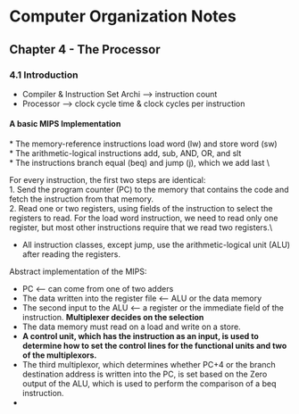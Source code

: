 # Computer Organization Notes
## Chapter 4 - The Processor 
### 4.1 Introduction 
* Compiler & Instruction Set Archi --> instruction count 
* Processor --> clock cycle time & clock cycles per instruction 
#### A basic MIPS Implementation
* The memory-reference instructions load word (lw) and store word (sw) \
* The arithmetic-logical instructions add, sub, AND, OR, and slt \
* The instructions branch equal (beq) and jump (j), which we add last \

For every instruction, the first two steps are identical: \
1. Send the program counter (PC) to the memory that contains the code and fetch the instruction from that memory. \
2. Read one or two registers, using fields of the instruction to select the registers to read. For the load word instruction, we need to read only one register, but most other instructions require that we read two registers.\ 

* All instruction classes, except jump, use the arithmetic-logical unit (ALU) after reading the registers.

Abstract implementation of the MIPS: 
* PC <-- can come from one of two adders
* The data written into the register file <-- ALU or the data memory
*  The second input to the ALU <-- a register or the immediate field of the instruction.
**Multiplexer decides on the selection**
* The data memory must read on a load and write on a store. 
* **A control unit, which has the instruction as an input, is used to determine how to set the control lines for the functional units and two of the multiplexors.**
* The third multiplexor, which determines whether PC+4 or the branch destination address is written into the PC, is set based on the Zero output of the ALU, which is used to perform the comparison of a beq instruction.  
* 

